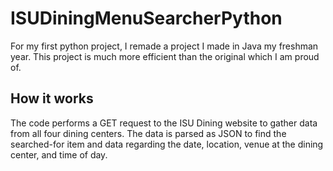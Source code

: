 # ISUDiningMenuSearcherPython
For my first python project, I remade a project I made in Java my freshman year. This project is much more efficient than the original which I am proud of.

## How it works
The code performs a GET request to the ISU Dining website to gather data from all four dining centers. The data is parsed as JSON to find the searched-for item and data regarding the date, location, venue at the dining center, and time of day.
